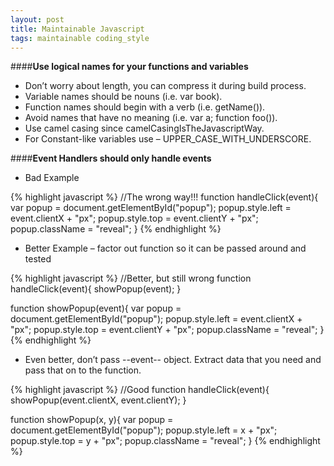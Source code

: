 ```yaml
---
layout: post
title: Maintainable Javascript
tags: maintainable coding_style
---
```


####**Use logical names for your functions and variables**

* Don’t worry about length, you can compress it during build process.
* Variable names should be nouns (i.e. var book).
* Function names should begin with a verb (i.e. getName()).
* Avoid names that have no meaning (i.e. var a; function foo()).
* Use camel casing since camelCasingIsTheJavascriptWay.
* For Constant-like variables use – UPPER_CASE_WITH_UNDERSCORE.



####**Event Handlers should only handle events**
* Bad Example

{% highlight javascript %}
//The wrong way!!!
function handleClick(event){
    var popup = document.getElementById("popup");
    popup.style.left = event.clientX + "px";
    popup.style.top = event.clientY + "px";
    popup.className = "reveal";
}
{% endhighlight %}

* Better Example – factor out function so it can be passed around and tested

{% highlight javascript %}
//Better, but still wrong
function handleClick(event){
    showPopup(event);
}

function showPopup(event){
    var popup = document.getElementById("popup");
    popup.style.left = event.clientX + "px";
    popup.style.top = event.clientY + "px";
    popup.className = "reveal";
}
{% endhighlight %}

* Even better, don’t pass --event-- object. Extract data that you need and pass that on to the function.

{% highlight javascript %}
//Good
function handleClick(event){
    showPopup(event.clientX, event.clientY);
}

function showPopup(x, y){
    var popup = document.getElementById("popup");
    popup.style.left = x + "px";
    popup.style.top = y + "px";
    popup.className = "reveal";
}
{% endhighlight %}